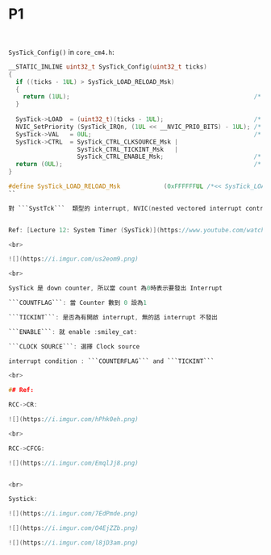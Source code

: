 # P1

<br>

```SysTick_Config()``` in ```core_cm4.h```:

```c
__STATIC_INLINE uint32_t SysTick_Config(uint32_t ticks)
{
  if ((ticks - 1UL) > SysTick_LOAD_RELOAD_Msk)
  {
    return (1UL);                                                   /* Reload value impossible */
  }
  
  SysTick->LOAD  = (uint32_t)(ticks - 1UL);                         /* set reload register */
  NVIC_SetPriority (SysTick_IRQn, (1UL << __NVIC_PRIO_BITS) - 1UL); /* set Priority for Systick Interrupt */
  SysTick->VAL   = 0UL;                                             /* Load the SysTick Counter Value */
  SysTick->CTRL  = SysTick_CTRL_CLKSOURCE_Msk |
                   SysTick_CTRL_TICKINT_Msk   |
                   SysTick_CTRL_ENABLE_Msk;                         /* Enable SysTick IRQ and SysTick Timer */
  return (0UL);                                                     /* Function successful */
} 
```
```c
#define SysTick_LOAD_RELOAD_Msk            (0xFFFFFFUL /*<< SysTick_LOAD_RELOAD_Pos*/)    /*!< SysTick LOAD: RELOAD Mask */
``

對 ```SystTck```  類型的 interrupt, NVIC(nested vectored interrupt controller) 會執行相對應的 ISR(interrup service routine) : ```void SysTick_Handler(void)```


Ref: [Lecture 12: System Timer (SysTick)](https://www.youtube.com/watch?v=aLCUDv_fgoU&ab_channel=EmbeddedSystemswithARMCortex-MMicrocontrollersinAssemblyLanguageandC)

<br>

![](https://i.imgur.com/us2eom9.png)

<br>

SysTick 是 down counter, 所以當 count 為0時表示要發出 Interrupt

```COUNTFLAG```: 當 Counter 數到 0 設為1

```TICKINT```: 是否為有開啟 interrupt, 無的話 interrupt 不發出

```ENABLE```: 就 enable :smiley_cat: 

```CLOCK SOURCE```: 選擇 Clock source

interrupt condition : ```COUNTERFLAG``` and ```TICKINT```

<br>

## Ref:

RCC->CR:

![](https://i.imgur.com/hPhk0eh.png)

<br>

RCC->CFCG:

![](https://i.imgur.com/EmqlJj8.png)


<br>

Systick:

![](https://i.imgur.com/7EdPmde.png)

![](https://i.imgur.com/O4EjZZb.png)

![](https://i.imgur.com/l8jD3am.png)
